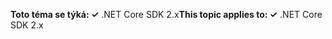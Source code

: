 <span data-ttu-id="6410f-101">**Toto téma se týká: ✓** .NET Core SDK 2.x</span><span class="sxs-lookup"><span data-stu-id="6410f-101">**This topic applies to: ✓** .NET Core SDK 2.x</span></span>
